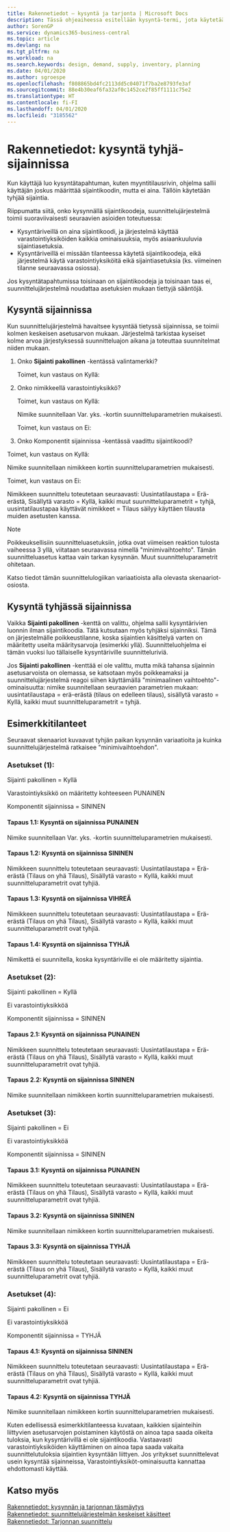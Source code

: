 ```yaml
---
title: Rakennetiedot – kysyntä ja tarjonta | Microsoft Docs
description: Tässä ohjeaiheessa esitellään kysyntä-termi, jota käytetään kaikenlaiseen bruttokysyntään, kuten myyntitilaukseen ja komponenttitarpeeseen tuotantotilauksesta.
author: SorenGP
ms.service: dynamics365-business-central
ms.topic: article
ms.devlang: na
ms.tgt_pltfrm: na
ms.workload: na
ms.search.keywords: design, demand, supply, inventory, planning
ms.date: 04/01/2020
ms.author: sgroespe
ms.openlocfilehash: f808865bd4fc2113dd5c04071f7ba2e8793fe3af
ms.sourcegitcommit: 88e4b30eaf6fa32af0c1452ce2f85ff1111c75e2
ms.translationtype: HT
ms.contentlocale: fi-FI
ms.lasthandoff: 04/01/2020
ms.locfileid: "3185562"
---
```

# <a name="design-details-demand-at-blank-location"></a>Rakennetiedot: kysyntä tyhjä-sijainnissa
Kun käyttäjä luo kysyntätapahtuman, kuten myyntitilausrivin, ohjelma sallii käyttäjän joskus määrittää sijaintikoodin, mutta ei aina. Tällöin käytetään tyhjää sijaintia.

Riippumatta siitä, onko kysynnällä sijaintikoodeja, suunnittelujärjestelmä toimii suoraviivaisesti seuraavien asioiden toteutuessa:

- Kysyntäriveillä on aina sijaintikoodi, ja järjestelmä käyttää varastointiyksiköiden kaikkia ominaisuuksia, myös asiaankuuluvia sijaintiasetuksia.
- Kysyntäriveillä ei missään tilanteessa käytetä sijaintikoodeja, eikä järjestelmä käytä varastointiyksiköitä eikä sijaintiasetuksia (ks. viimeinen tilanne seuraavassa osiossa).

Jos kysyntätapahtumissa toisinaan on sijaintikoodeja ja toisinaan taas ei, suunnittelujärjestelmä noudattaa asetuksien mukaan tiettyjä sääntöjä.

## <a name="demand-at-location"></a>Kysyntä sijainnissa
Kun suunnittelujärjestelmä havaitsee kysyntää tietyssä sijainnissa, se toimii kolmen keskeisen asetusarvon mukaan. Järjestelmä tarkistaa kyseiset kolme arvoa järjestyksessä suunnitteluajon aikana ja toteuttaa suunnitelmat niiden mukaan.

1. Onko **Sijainti pakollinen** -kentässä valintamerkki?

    Toimet, kun vastaus on Kyllä:

2. Onko nimikkeellä varastointiyksikkö?

    Toimet, kun vastaus on Kyllä:

    Nimike suunnitellaan Var. yks. -kortin suunnitteluparametrien mukaisesti.

    Toimet, kun vastaus on Ei:

3. Onko Komponentit sijainnissa -kentässä vaadittu sijaintikoodi?

  Toimet, kun vastaus on Kyllä:

  Nimike suunnitellaan nimikkeen kortin suunnitteluparametrien mukaisesti.

  Toimet, kun vastaus on Ei:

  Nimikkeen suunnittelu toteutetaan seuraavasti: Uusintatilaustapa = Erä-erästä, Sisällytä varasto = Kyllä, kaikki muut suunnitteluparametrit = tyhjä, uusintatilaustapaa käyttävät nimikkeet = Tilaus säilyy käyttäen tilausta muiden asetusten kanssa.

> [!NOTE]
> Poikkeuksellisiin suunnitteluasetuksiin, jotka ovat viimeisen reaktion tulosta vaiheessa 3 yllä, viitataan seuraavassa nimellä "minimivaihtoehto". Tämän suunnitteluasetus kattaa vain tarkan kysynnän. Muut suunnitteluparametrit ohitetaan.

Katso tiedot tämän suunnittelulogiikan variaatioista alla olevasta skenaariot-osiosta.

## <a name="demand-at-blank-location"></a>Kysyntä tyhjässä sijainnissa
Vaikka **Sijainti pakollinen** -kenttä on valittu, ohjelma sallii kysyntärivien luonnin ilman sijaintikoodia. Tätä kutsutaan myös tyhjäksi sijainniksi. Tämä on järjestelmälle poikkeustilanne, koska sijaintien käsittelyä varten on määritetty useita määritysarvoja (esimerkki yllä). Suunnitteluohjelma ei tämän vuoksi luo tällaiselle kysyntäriville suunnitteluriviä.

Jos **Sijainti pakollinen** -kenttää ei ole valittu, mutta mikä tahansa sijainnin asetusarvoista on olemassa, se katsotaan myös poikkeamaksi ja suunnittelujärjestelmä reagoi siihen käyttämällä "minimaalinen vaihtoehto"-ominaisuutta: nimike suunnitellaan seuraavien parametrien mukaan: uusintatilaustapa = erä-erästä (tilaus on edelleen tilaus), sisällytä varasto = Kyllä, kaikki muut suunnitteluparametrit = tyhjä.

## <a name="scenarios"></a>Esimerkkitilanteet
Seuraavat skenaariot kuvaavat tyhjän paikan kysynnän variaatioita ja kuinka suunnittelujärjestelmä ratkaisee "minimivaihtoehdon".

### <a name="setup-1"></a>Asetukset (1):
Sijainti pakollinen = Kyllä

Varastointiyksikkö on määritetty kohteeseen PUNAINEN

Komponentit sijainnissa = SININEN

#### <a name="case-11-demand-is-at-red-location"></a>Tapaus 1.1: Kysyntä on sijainnissa PUNAINEN
Nimike suunnitellaan Var. yks. -kortin suunnitteluparametrien mukaisesti.

#### <a name="case-12-demand-is-at-blue-location"></a>Tapaus 1.2: Kysyntä on sijainnissa SININEN
Nimikkeen suunnittelu toteutetaan seuraavasti: Uusintatilaustapa = Erä-erästä (Tilaus on yhä Tilaus), Sisällytä varasto = Kyllä, kaikki muut suunnitteluparametrit ovat tyhjiä.

#### <a name="case-13-demand-is-at-green-location"></a>Tapaus 1.3: Kysyntä on sijainnissa VIHREÄ
Nimikkeen suunnittelu toteutetaan seuraavasti: Uusintatilaustapa = Erä-erästä (Tilaus on yhä Tilaus), Sisällytä varasto = Kyllä, kaikki muut suunnitteluparametrit ovat tyhjiä.

#### <a name="case-14-demand-is-at-blank-location"></a>Tapaus 1.4: Kysyntä on sijainnissa TYHJÄ
Nimikettä ei suunnitella, koska kysyntäriville ei ole määritetty sijaintia.

### <a name="setup-2"></a>Asetukset (2):
Sijainti pakollinen = Kyllä

Ei varastointiyksikköä

Komponentit sijainnissa = SININEN

#### <a name="case-21-demand-is-at-red-location"></a>Tapaus 2.1: Kysyntä on sijainnissa PUNAINEN
Nimikkeen suunnittelu toteutetaan seuraavasti: Uusintatilaustapa = Erä-erästä (Tilaus on yhä Tilaus), Sisällytä varasto = Kyllä, kaikki muut suunnitteluparametrit ovat tyhjiä.

#### <a name="case-22-demand-is-at-blue-location"></a>Tapaus 2.2: Kysyntä on sijainnissa SININEN
Nimike suunnitellaan nimikkeen kortin suunnitteluparametrien mukaisesti.

### <a name="setup-3"></a>Asetukset (3):
Sijainti pakollinen = Ei

Ei varastointiyksikköä

Komponentit sijainnissa = SININEN

#### <a name="case-31-demand-is-at-red-location"></a>Tapaus 3.1: Kysyntä on sijainnissa PUNAINEN
Nimikkeen suunnittelu toteutetaan seuraavasti: Uusintatilaustapa = Erä-erästä (Tilaus on yhä Tilaus), Sisällytä varasto = Kyllä, kaikki muut suunnitteluparametrit ovat tyhjiä.

#### <a name="case-32-demand-is-at-blue-location"></a>Tapaus 3.2: Kysyntä on sijainnissa SININEN
Nimike suunnitellaan nimikkeen kortin suunnitteluparametrien mukaisesti.

#### <a name="case-33-demand-is-at-blank-location"></a>Tapaus 3.3: Kysyntä on sijainnissa TYHJÄ
Nimikkeen suunnittelu toteutetaan seuraavasti: Uusintatilaustapa = Erä-erästä (Tilaus on yhä Tilaus), Sisällytä varasto = Kyllä, kaikki muut suunnitteluparametrit ovat tyhjiä.

### <a name="setup-4"></a>Asetukset (4):
Sijainti pakollinen = Ei

Ei varastointiyksikköä

Komponentit sijainnissa = TYHJÄ

#### <a name="case-41-demand-is-at-blue-location"></a>Tapaus 4.1: Kysyntä on sijainnissa SININEN
Nimikkeen suunnittelu toteutetaan seuraavasti: Uusintatilaustapa = Erä-erästä (Tilaus on yhä Tilaus), Sisällytä varasto = Kyllä, kaikki muut suunnitteluparametrit ovat tyhjiä.

#### <a name="case-42-demand-is-at-blank-location"></a>Tapaus 4.2: Kysyntä on sijainnissa TYHJÄ
Nimike suunnitellaan nimikkeen kortin suunnitteluparametrien mukaisesti.

Kuten edellisessä esimerkkitilanteessa kuvataan, kaikkien sijainteihin liittyvien asetusarvojen poistaminen käytöstä on ainoa tapa saada oikeita tuloksia, kun kysyntärivillä ei ole sijaintikoodia. Vastaavasti varastointiyksiköiden käyttäminen on ainoa tapa saada vakaita suunnittelutuloksia sijaintien kysyntään liittyen. Jos yritykset suunnittelevat usein kysyntää sijainneissa, Varastointiyksiköt-ominaisuutta kannattaa ehdottomasti käyttää.

## <a name="see-also"></a>Katso myös  
[Rakennetiedot: kysynnän ja tarjonnan täsmäytys](design-details-balancing-demand-and-supply.md)   
[Rakennetiedot: suunnittelujärjestelmän keskeiset käsitteet](design-details-central-concepts-of-the-planning-system.md)   
[Rakennetiedot: Tarjonnan suunnittelu](design-details-supply-planning.md)
